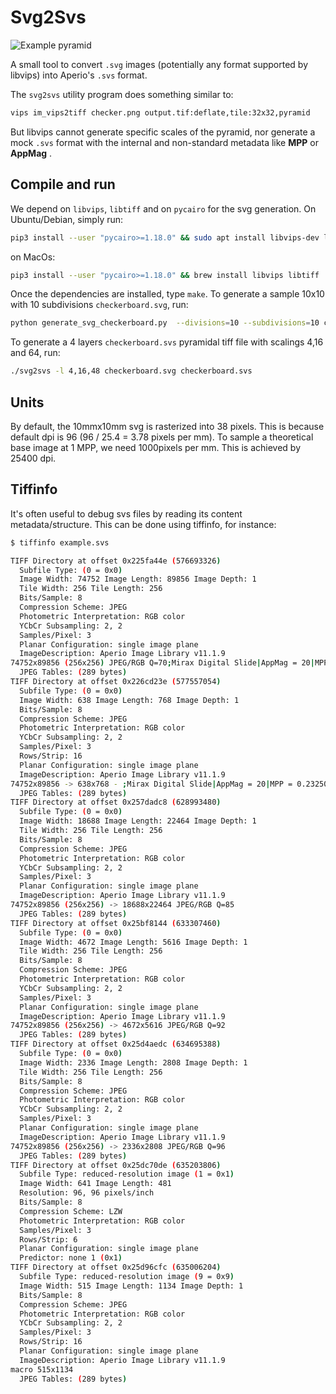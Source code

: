 [example-img]: ./img/example.png

# Svg2Svs

![Example pyramid][example-img]

A small tool to convert `.svg` images (potentially any format supported by libvips) into Aperio's `.svs` format.

The `svg2svs` utility program does something similar to:

``` sh
vips im_vips2tiff checker.png output.tif:deflate,tile:32x32,pyramid
```
But libvips cannot generate specific scales of the pyramid, nor generate a mock `.svs` format
with the internal and non-standard metadata like __MPP__ or __AppMag__ .

## Compile and run

We depend on `libvips`, `libtiff` and on `pycairo` for the svg generation.
On Ubuntu/Debian, simply run:

``` sh
pip3 install --user "pycairo>=1.18.0" && sudo apt install libvips-dev libtiff-dev
```

on MacOs:

``` sh
pip3 install --user "pycairo>=1.18.0" && brew install libvips libtiff
```

Once the dependencies are installed, type `make`.
To generate a sample 10x10 with 10 subdivisions `checkerboard.svg`, run:

``` sh
python generate_svg_checkerboard.py  --divisions=10 --subdivisions=10 checkerboard.svg
```

To generate a 4 layers `checkerboard.svs` pyramidal tiff file with scalings 4,16 and 64, run:

``` sh
./svg2svs -l 4,16,48 checkerboard.svg checkerboard.svs
```

## Units

By default, the 10mmx10mm svg is rasterized into 38 pixels. This is because default dpi is 96 (96 / 25.4 = 3.78 pixels per mm).
To sample a theoretical base image at 1 MPP, we need 1000pixels per mm. This is achieved by 25400 dpi.

## Tiffinfo

It's often useful to debug svs files by reading its content metadata/structure.
This can be done using tiffinfo, for instance:

``` sh
$ tiffinfo example.svs

TIFF Directory at offset 0x225fa44e (576693326)
  Subfile Type: (0 = 0x0)
  Image Width: 74752 Image Length: 89856 Image Depth: 1
  Tile Width: 256 Tile Length: 256
  Bits/Sample: 8
  Compression Scheme: JPEG
  Photometric Interpretation: RGB color
  YCbCr Subsampling: 2, 2
  Samples/Pixel: 3
  Planar Configuration: single image plane
  ImageDescription: Aperio Image Library v11.1.9
74752x89856 (256x256) JPEG/RGB Q=70;Mirax Digital Slide|AppMag = 20|MPP = 0.23250
  JPEG Tables: (289 bytes)
TIFF Directory at offset 0x226cd23e (577557054)
  Subfile Type: (0 = 0x0)
  Image Width: 638 Image Length: 768 Image Depth: 1
  Bits/Sample: 8
  Compression Scheme: JPEG
  Photometric Interpretation: RGB color
  YCbCr Subsampling: 2, 2
  Samples/Pixel: 3
  Rows/Strip: 16
  Planar Configuration: single image plane
  ImageDescription: Aperio Image Library v11.1.9
74752x89856 -> 638x768 - ;Mirax Digital Slide|AppMag = 20|MPP = 0.23250
  JPEG Tables: (289 bytes)
TIFF Directory at offset 0x257dadc8 (628993480)
  Subfile Type: (0 = 0x0)
  Image Width: 18688 Image Length: 22464 Image Depth: 1
  Tile Width: 256 Tile Length: 256
  Bits/Sample: 8
  Compression Scheme: JPEG
  Photometric Interpretation: RGB color
  YCbCr Subsampling: 2, 2
  Samples/Pixel: 3
  Planar Configuration: single image plane
  ImageDescription: Aperio Image Library v11.1.9
74752x89856 (256x256) -> 18688x22464 JPEG/RGB Q=85
  JPEG Tables: (289 bytes)
TIFF Directory at offset 0x25bf8144 (633307460)
  Subfile Type: (0 = 0x0)
  Image Width: 4672 Image Length: 5616 Image Depth: 1
  Tile Width: 256 Tile Length: 256
  Bits/Sample: 8
  Compression Scheme: JPEG
  Photometric Interpretation: RGB color
  YCbCr Subsampling: 2, 2
  Samples/Pixel: 3
  Planar Configuration: single image plane
  ImageDescription: Aperio Image Library v11.1.9
74752x89856 (256x256) -> 4672x5616 JPEG/RGB Q=92
  JPEG Tables: (289 bytes)
TIFF Directory at offset 0x25d4aedc (634695388)
  Subfile Type: (0 = 0x0)
  Image Width: 2336 Image Length: 2808 Image Depth: 1
  Tile Width: 256 Tile Length: 256
  Bits/Sample: 8
  Compression Scheme: JPEG
  Photometric Interpretation: RGB color
  YCbCr Subsampling: 2, 2
  Samples/Pixel: 3
  Planar Configuration: single image plane
  ImageDescription: Aperio Image Library v11.1.9
74752x89856 (256x256) -> 2336x2808 JPEG/RGB Q=96
  JPEG Tables: (289 bytes)
TIFF Directory at offset 0x25dc70de (635203806)
  Subfile Type: reduced-resolution image (1 = 0x1)
  Image Width: 641 Image Length: 481
  Resolution: 96, 96 pixels/inch
  Bits/Sample: 8
  Compression Scheme: LZW
  Photometric Interpretation: RGB color
  Samples/Pixel: 3
  Rows/Strip: 6
  Planar Configuration: single image plane
  Predictor: none 1 (0x1)
TIFF Directory at offset 0x25d96cfc (635006204)
  Subfile Type: reduced-resolution image (9 = 0x9)
  Image Width: 515 Image Length: 1134 Image Depth: 1
  Bits/Sample: 8
  Compression Scheme: JPEG
  Photometric Interpretation: RGB color
  YCbCr Subsampling: 2, 2
  Samples/Pixel: 3
  Rows/Strip: 16
  Planar Configuration: single image plane
  ImageDescription: Aperio Image Library v11.1.9
macro 515x1134
  JPEG Tables: (289 bytes)
```

